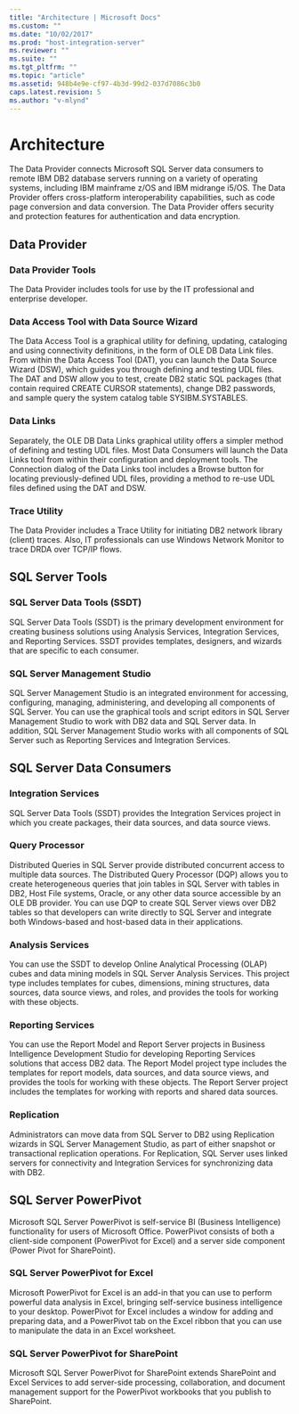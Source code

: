 ```yaml
---
title: "Architecture | Microsoft Docs"
ms.custom: ""
ms.date: "10/02/2017"
ms.prod: "host-integration-server"
ms.reviewer: ""
ms.suite: ""
ms.tgt_pltfrm: ""
ms.topic: "article"
ms.assetid: 948b4e9e-cf97-4b3d-99d2-037d7086c3b0
caps.latest.revision: 5
ms.author: "v-mlynd"
---
```

# Architecture
The Data Provider connects Microsoft SQL Server data consumers to remote IBM DB2 database servers running on a variety of operating systems, including IBM mainframe z/OS and IBM midrange i5/OS. The Data Provider offers cross-platform interoperability capabilities, such as code page conversion and data conversion. The Data Provider offers security and protection features for authentication and data encryption.  
  
## Data Provider  
  
### Data Provider Tools  
 The Data Provider includes tools for use by the IT professional and enterprise developer.  
  
### Data Access Tool with Data Source Wizard  
 The Data Access Tool is a graphical utility for defining, updating, cataloging and using connectivity definitions, in the form of OLE DB Data Link files. From within the Data Access Tool (DAT), you can launch the Data Source Wizard (DSW), which guides you through defining and testing UDL files. The DAT and DSW allow you to test, create DB2 static SQL packages (that contain required CREATE CURSOR statements), change DB2 passwords, and sample query the system catalog table SYSIBM.SYSTABLES.  
  
### Data Links  
 Separately, the OLE DB Data Links graphical utility offers a simpler method of defining and testing UDL files. Most Data Consumers will launch the Data Links tool from within their configuration and deployment tools. The Connection dialog of the Data Links tool includes a Browse button for locating previously-defined UDL files, providing a method to re-use UDL files defined using the DAT and DSW.  
  
### Trace Utility  
 The Data Provider includes a Trace Utility for initiating DB2 network library (client) traces. Also, IT professionals can use Windows Network Monitor to trace DRDA over TCP/IP flows.  
  
## SQL Server Tools  
  
### SQL Server Data Tools (SSDT)  
 SQL Server Data Tools (SSDT) is the primary development environment for creating business solutions using Analysis Services, Integration Services, and Reporting Services. SSDT provides templates, designers, and wizards that are specific to each consumer. 
  
### SQL Server Management Studio  
 SQL Server Management Studio is an integrated environment for accessing, configuring, managing, administering, and developing all components of SQL Server. You can use the graphical tools and script editors in SQL Server Management Studio to work with DB2 data and SQL Server data. In addition, SQL Server Management Studio works with all components of SQL Server such as Reporting Services and Integration Services.  
  
## SQL Server Data Consumers  
  
### Integration Services  
 SQL Server Data Tools (SSDT) provides the Integration Services project in which you create packages, their data sources, and data source views. 
  
### Query Processor  
 Distributed Queries in SQL Server provide distributed concurrent access to multiple data sources. The Distributed Query Processor (DQP) allows you to create heterogeneous queries that join tables in SQL Server with tables in DB2, Host File systems, Oracle, or any other data source accessible by an OLE DB provider. You can use DQP to create SQL Server views over DB2 tables so that developers can write directly to SQL Server and integrate both Windows-based and host-based data in their applications. 
  
### Analysis Services  
 You can use the SSDT to develop Online Analytical Processing (OLAP) cubes and data mining models in SQL Server Analysis Services. This project type includes templates for cubes, dimensions, mining structures, data sources, data source views, and roles, and provides the tools for working with these objects. 
  
### Reporting Services  
 You can use the Report Model and Report Server projects in Business Intelligence Development Studio for developing Reporting Services solutions that access DB2 data. The Report Model project type includes the templates for report models, data sources, and data source views, and provides the tools for working with these objects. The Report Server project includes the templates for working with reports and shared data sources. 
  
### Replication  
 Administrators can move data from SQL Server to DB2 using Replication wizards in SQL Server Management Studio, as part of either snapshot or transactional replication operations. For Replication, SQL Server uses linked servers for connectivity and Integration Services for synchronizing data with DB2.
  
## SQL Server PowerPivot  
 Microsoft SQL Server PowerPivot is self-service BI (Business Intelligence) functionality for users of Microsoft Office. PowerPivot consists of both a client-side component (PowerPivot for Excel) and a server side component (Power Pivot for SharePoint).  
  
### SQL Server PowerPivot for Excel  
 Microsoft PowerPivot for Excel is an add-in that you can use to perform powerful data analysis in Excel, bringing self-service business intelligence to your desktop. PowerPivot for Excel includes a window for adding and preparing data, and a PowerPivot tab on the Excel ribbon that you can use to manipulate the data in an Excel worksheet. 
  
### SQL Server PowerPivot for SharePoint  
 Microsoft SQL Server PowerPivot for SharePoint extends SharePoint and Excel Services to add server-side processing, collaboration, and document management support for the PowerPivot workbooks that you publish to SharePoint. 